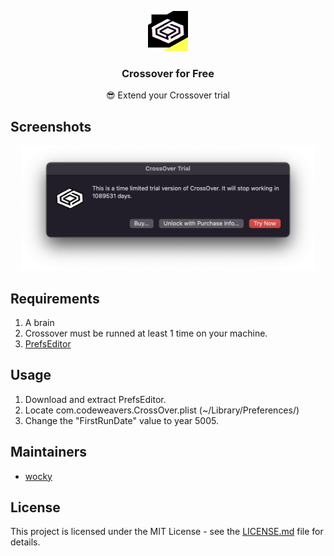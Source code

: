 <p align="center"><img src="https://github.com/Pxzlzz/Crossover4Free/blob/main/assets/Crossover-Icon.png?raw=true" height="64" alt="Project Logo"></p>
<h3 align="center">Crossover for Free</h3>
<p align="center">😎 Extend your Crossover trial</p>

## Screenshots

<p align="center"><img src="https://github.com/Pxzlzz/Crossover4Free/blob/main/assets/crossover.png?raw=true" height="200" alt="trial window succeed"></p>

## Requirements

1. A brain
2. Crossover must be runned at least 1 time on your machine.
3. [PrefsEditor](https://macdownload.informer.com/prefs-editor/download/)

## Usage

1. Download and extract PrefsEditor.
2. Locate com.codeweavers.CrossOver.plist (~/Library/Preferences/)
3. Change the "FirstRunDate" value to year 5005.

## Maintainers

* [wocky](https://github.com/Pxzlzzz)

## License

This project is licensed under the MIT License - see the [LICENSE.md](LICENSE.md) file for details.
